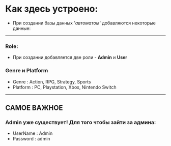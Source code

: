 ﻿# Как здесь устроено: 
- При создании базы данных  '_автоматом_'  добавляются некоторые данные:
---
### Role:
- При создании добавляется две роли - __Admin__ и __User__

### Genre и Platform
- Genre : Action, RPG, Strategy, Sports
- Platform : PC, Playstation, Xbox, Nintendo Switch

---

## САМОЕ ВАЖНОЕ

### Admin уже существует! Для того чтобы зайти за админа:

- UserName : Admin 
- Password : admin
